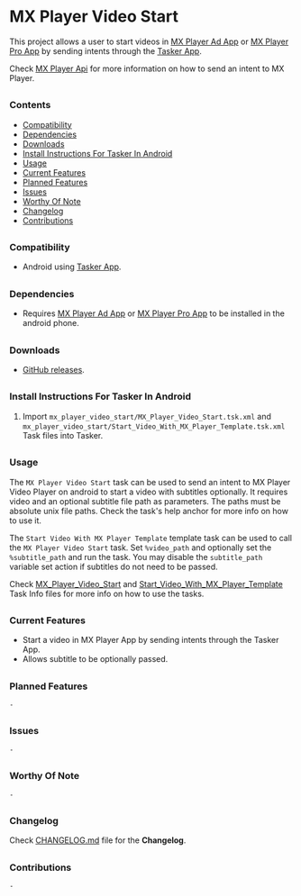 # MX Player Video Start

This project allows a user to start videos in [MX Player Ad App] or [MX Player Pro App] by sending intents through the [Tasker App].

Check [MX Player Api](https://sites.google.com/site/mxvpen/api) for more information on how to send an intent to MX Player.
##


### Contents
- [Compatibility](#Compatibility)
- [Dependencies](#Dependencies)
- [Downloads](#Downloads)
- [Install Instructions For Tasker In Android](#Install-Instructions-For-Tasker-In-Android)
- [Usage](#Usage)
- [Current Features](#Current-Features)
- [Planned Features](#Planned-Features)
- [Issues](#Issues)
- [Worthy Of Note](#Worthy-Of-Note)
- [Changelog](#Changelog)
- [Contributions](#Contributions)
##


### Compatibility

- Android using [Tasker App].
##


### Dependencies

- Requires [MX Player Ad App] or [MX Player Pro App] to be installed in the android phone.
##


### Downloads

- [GitHub releases](https://github.com/agnostic-apollo/Tasker-Random-Stuff/releases).
##


### Install Instructions For Tasker In Android

1. Import `mx_player_video_start/MX_Player_Video_Start.tsk.xml` and `mx_player_video_start/Start_Video_With_MX_Player_Template.tsk.xml` Task files into Tasker.
##

### Usage

The `MX Player Video Start` task can be used to send an intent to MX Player Video Player on android to start a video with subtitles optionally. It requires video and an optional subtitle file path as parameters. The paths must be absolute unix file paths. Check the task's help anchor for more info on how to use it.

The `Start Video With MX Player Template` template task can be used to call the `MX Player Video Start` task. Set `%video_path` and optionally set the `%subtitle_path` and run the task. You may disable the `subtitle_path` variable set action if subtitles do not need to be passed.

Check [MX_Player_Video_Start](MX_Player_Video_Start.tsk.md) and [Start_Video_With_MX_Player_Template](Start_Video_With_MX_Player_Template.tsk.md) Task Info files for more info on how to use the tasks.
##


### Current Features

- Start a video in MX Player App by sending intents through the Tasker App.
- Allows subtitle to be optionally passed.
##


### Planned Features

`-`
##


### Issues

`-`
##


### Worthy Of Note

`-`
##


### Changelog

Check [CHANGELOG.md](../CHANGELOG.md) file for the **Changelog**.

##


### Contributions

`-`
##


[Tasker App]: https://play.google.com/store/apps/details?id=net.dinglisch.android.taskerm
[MX Player Ad App]: https://play.google.com/store/apps/details?id=com.mxtech.videoplayer.ad
[MX Player Pro App]: https://play.google.com/store/apps/details?id=com.mxtech.videoplayer.pro
